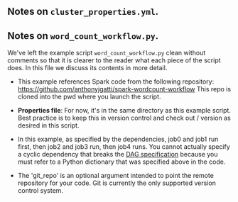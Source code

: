 ## Notes on `cluster_properties.yml`.

## Notes on `word_count_workflow.py`.

We've left the example script `word_count_workflow.py` clean without comments so
that it is clearer to the reader what each piece of the script does. In this file
we discuss its contents in more detail.

* This example references Spark code from the following repository:
https://github.com/anthonyjgatti/spark-wordcount-workflow
This repo is cloned into the pwd where you launch the script.

* __Properties file__: For now, it's in the same directory as this example script.
Best practice is to keep this in version control and check out / version as desired
in this script.

* In this example, as specified by the dependencies, job0 and job1 run first, then
job2 and job3 run, then job4 runs. You cannot actually specify a cyclic dependency
that breaks the [DAG specification]() because you must refer to a Python dictionary
that was specified above in the code.

* The 'git_repo' is an optional argument intended to point the remote repository
for your code. Git is currently the only supported version control system.
